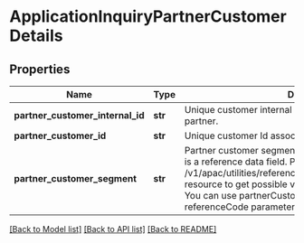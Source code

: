 # ApplicationInquiryPartnerCustomerDetails

## Properties
Name | Type | Description | Notes
------------ | ------------- | ------------- | -------------
**partner_customer_internal_id** | **str** | Unique customer internal number associated with the partner. | [optional] 
**partner_customer_id** | **str** | Unique customer Id associated with the partner | [optional] 
**partner_customer_segment** | **str** | Partner customer segment.Partner customer segment.This is a reference data field. Please use /v1/apac/utilities/referenceData/{partnerCustomerSegment} resource to get possible value of this field with description. You can use partnerCustomerSegment field name as the referenceCode parameter to retrieve the values. | [optional] 

[[Back to Model list]](../README.md#documentation-for-models) [[Back to API list]](../README.md#documentation-for-api-endpoints) [[Back to README]](../README.md)

